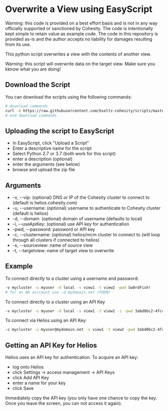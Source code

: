 # Overwrite a View using EasyScript

Warning: this code is provided on a best effort basis and is not in any way officially supported or sanctioned by Cohesity. The code is intentionally kept simple to retain value as example code. The code in this repository is provided as-is and the author accepts no liability for damages resulting from its use.

This python script overwrites a view with the contents of another view.

Warning: this script will overwrite data on the target view. Make sure you kknow what you are doing!

## Download the Script

You can download the scripts using the following commands:

```bash
# download commands
curl -O https://raw.githubusercontent.com/bseltz-cohesity/scripts/master/easyScript/overwriteView/overwriteView.zip
# end download commands
```

## Uploading the script to EasyScript

* In EasyScript, click "Upload a Script"
* Enter a descriptive name for the script
* Select Python 2.7 or 3.7 (both work for this script)
* enter a description (optional)
* enter the arguments (see below)
* browse and upload the zip file

## Arguments

* -v, --vip: (optional) DNS or IP of the Cohesity cluster to connect to (default is helios.cohesity.com)
* -u, --username: (optional) username to authenticate to Cohesity cluster (default is helios)
* -d, --domain: (optional) domain of username (defaults to local)
* -i, --useApiKey: (optional) use API key for authentication
* -pwd, --password: password or API key
* -c, --clustername: (optional) helios/mcm cluster to connect to (will loop through all clusters if connected to helios)
* -s, --sourceview: name of source view
* -t, --targetview: name of target view to overwrite

## Example

To connect directly to a cluster using a username and password:

```bash
-v mycluster -u myuser -d local -s view1 -t view2 -pwd Sw0rdFish!
# for an AD acccount use -d mydomain.net (FQDN)
```

To connect directly to a cluster using an API Key

```bash
-v mycluster -u myuser -d local -s view1 -t view2 -i -pwd 3abd0bc2-4fc4-57b0-412b-3c01d54d2727
```

To connect via Helios using an API Key:

```bash
-c mycluster -u myuser@mydomain.net -s view1 -t view2 -pwd 3abd0bc2-4fc4-57b0-412b-3c01d54d2727
```

## Getting an API Key for Helios

Helios uses an API key for authentication. To acquire an API key:

* log onto Helios
* click Settings -> access management -> API Keys
* click Add API Key
* enter a name for your key
* click Save

Immediately copy the API key (you only have one chance to copy the key. Once you leave the screen, you can not access it again).
